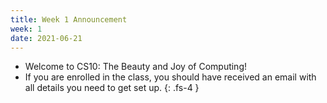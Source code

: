 ```yaml
---
title: Week 1 Announcement
week: 1
date: 2021-06-21
---
```


- Welcome to CS10: The Beauty and Joy of Computing!
- If you are enrolled in the class, you should have received an email with all details you need to get set up.
{: .fs-4 }

